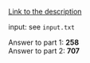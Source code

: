 [Link to the description](http://adventofcode.com/2017/day/20)

input: see `input.txt`

Answer to part 1: **258**</br> Answer to part 2: **707**
